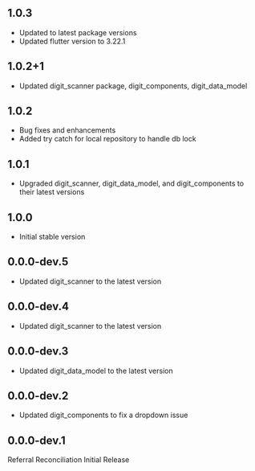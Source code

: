 ## 1.0.3
* Updated to latest package versions
* Updated flutter version to 3.22.1


## 1.0.2+1

* Updated digit_scanner package, digit_components, digit_data_model

## 1.0.2

* Bug fixes and enhancements
* Added try catch for local repository to handle db lock

## 1.0.1

* Upgraded digit_scanner, digit_data_model, and digit_components to their latest versions

## 1.0.0

* Initial stable version

## 0.0.0-dev.5

* Updated digit_scanner to the latest version

## 0.0.0-dev.4

* Updated digit_scanner to the latest version

## 0.0.0-dev.3

* Updated digit_data_model to the latest version

## 0.0.0-dev.2

* Updated digit_components to fix a dropdown issue

## 0.0.0-dev.1

Referral Reconciliation Initial Release